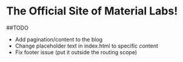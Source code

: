# The Official Site of Material Labs!

##TODO
- Add pagination/content to the blog
- Change placeholder text in index.html to specific content
- Fix footer issue (put it outside the routing scope)

